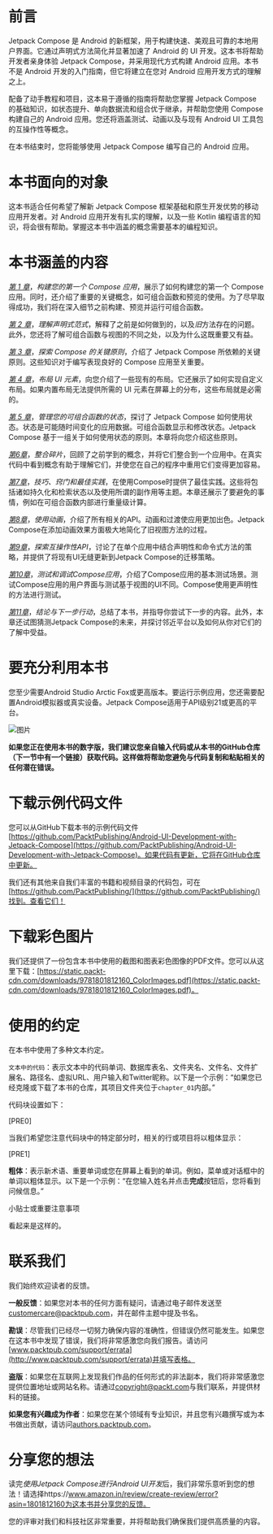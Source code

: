 # 前言

Jetpack Compose 是 Android 的新框架，用于构建快速、美观且可靠的本地用户界面。它通过声明式方法简化并显著加速了 Android 的 UI 开发。这本书将帮助开发者亲身体验 Jetpack Compose，并采用现代方式构建 Android 应用。本书不是 Android 开发的入门指南，但它将建立在您对 Android 应用开发方式的理解之上。

配备了动手教程和项目，这本易于遵循的指南将帮助您掌握 Jetpack Compose 的基础知识，如状态提升、单向数据流和组合优于继承，并帮助您使用 Compose 构建自己的 Android 应用。您还将涵盖测试、动画以及与现有 Android UI 工具包的互操作性等概念。

在本书结束时，您将能够使用 Jetpack Compose 编写自己的 Android 应用。

# 本书面向的对象

这本书适合任何希望了解新 Jetpack Compose 框架基础和原生开发优势的移动应用开发者。对 Android 应用开发有扎实的理解，以及一些 Kotlin 编程语言的知识，将会很有帮助。掌握这本书中涵盖的概念需要基本的编程知识。

# 本书涵盖的内容

[*第 1 章*](B17505_01_ePub.xhtml#_idTextAnchor014)，*构建您的第一个 Compose 应用*，展示了如何构建您的第一个 Compose 应用。同时，还介绍了重要的关键概念，如可组合函数和预览的使用。为了尽早取得成功，我们将在深入细节之前构建、预览并运行可组合函数。

[*第 2 章*](B17505_02_ePub.xhtml#_idTextAnchor040)，*理解声明式范式*，解释了之前是如何做到的，以及*旧*方法存在的问题。此外，您还将了解可组合函数与视图的不同之处，以及为什么这既重要又有益。

[*第 3 章*](B17505_03_ePub.xhtml#_idTextAnchor054)，*探索 Compose 的关键原则*，介绍了 Jetpack Compose 所依赖的关键原则。这些知识对于编写表现良好的 Compose 应用至关重要。

[*第 4 章*](B17505_04_ePub.xhtml#_idTextAnchor076)，*布局 UI 元素*，向您介绍了一些现有的布局。它还展示了如何实现自定义布局。如果内置布局无法提供所需的 UI 元素在屏幕上的分布，这些布局就是必需的。

[*第 5 章*](B17505_05_ePub.xhtml#_idTextAnchor089)，*管理您的可组合函数的状态*，探讨了 Jetpack Compose 如何使用状态。状态是可能随时间变化的应用数据。可组合函数显示和修改状态。Jetpack Compose 基于一组关于如何使用状态的原则。本章将向您介绍这些原则。

[*第6章*](B17505_06_ePub.xhtml#_idTextAnchor105)，*整合碎片*，回顾了之前学到的概念，并将它们整合到一个应用中。在真实代码中看到概念有助于理解它们，并使您在自己的程序中重用它们变得更加容易。

[*第7章*](B17505_07_ePub.xhtml#_idTextAnchor119)，*技巧、窍门和最佳实践*，在使用Compose时提供了最佳实践。这些将包括诸如持久化和检索状态以及使用所谓的副作用等主题。本章还展示了要避免的事情，例如在可组合函数内部进行重量级计算。

[*第8章*](B17505_08_ePub.xhtml#_idTextAnchor135)，*使用动画*，介绍了所有相关的API。动画和过渡使应用更加出色。Jetpack Compose在添加动画效果方面极大地简化了旧视图方法的过程。

[*第9章*](B17505_09_ePub.xhtml#_idTextAnchor148)，*探索互操作性API*，讨论了在单个应用中结合声明性和命令式方法的策略，并提供了将现有UI无缝更新到Jetpack Compose的迁移策略。

[*第10章*](B17505_10_ePub.xhtml#_idTextAnchor159)，*测试和调试Compose应用*，介绍了Compose应用的基本测试场景。测试Compose应用的用户界面与测试基于视图的UI不同。Compose使用更声明性的方法进行测试。

[*第11章*](B17505_11_ePub.xhtml#_idTextAnchor174)，*结论与下一步行动*，总结了本书，并指导你尝试下一步的内容。此外，本章还试图猜测Jetpack Compose的未来，并探讨邻近平台以及如何从你对它们的了解中受益。

# 要充分利用本书

您至少需要Android Studio Arctic Fox或更高版本。要运行示例应用，您还需要配置Android模拟器或真实设备。Jetpack Compose适用于API级别21或更高的平台。

![图片](img/B17505_Preface_Table.jpg)

**如果您正在使用本书的数字版，我们建议您亲自输入代码或从本书的GitHub仓库（下一节中有一个链接）获取代码。这样做将帮助您避免与代码复制和粘贴相关的任何潜在错误。**

# 下载示例代码文件

您可以从GitHub下载本书的示例代码文件[https://github.com/PacktPublishing/Android-UI-Development-with-Jetpack-Compose](https://github.com/PacktPublishing/Android-UI-Development-with-Jetpack-Compose)。如果代码有更新，它将在GitHub仓库中更新。

我们还有其他来自我们丰富的书籍和视频目录的代码包，可在[https://github.com/PacktPublishing/](https://github.com/PacktPublishing/)找到。查看它们！

# 下载彩色图片

我们还提供了一份包含本书中使用的截图和图表彩色图像的PDF文件。您可以从这里下载：[https://static.packt-cdn.com/downloads/9781801812160_ColorImages.pdf](https://static.packt-cdn.com/downloads/9781801812160_ColorImages.pdf)。

# 使用的约定

在本书中使用了多种文本约定。

`文本中的代码`：表示文本中的代码单词、数据库表名、文件夹名、文件名、文件扩展名、路径名、虚拟URL、用户输入和Twitter昵称。以下是一个示例：“如果您已经克隆或下载了本书的仓库，其项目文件夹位于`chapter_01`内部。”

代码块设置如下：

[PRE0]

当我们希望您注意代码块中的特定部分时，相关的行或项目将以粗体显示：

[PRE1]

**粗体**：表示新术语、重要单词或您在屏幕上看到的单词。例如，菜单或对话框中的单词以粗体显示。以下是一个示例：“在您输入姓名并点击**完成**按钮后，您将看到问候信息。”

小贴士或重要注意事项

看起来是这样的。

# 联系我们

我们始终欢迎读者的反馈。

**一般反馈**：如果您对本书的任何方面有疑问，请通过电子邮件发送至[customercare@packtpub.com](mailto:customercare@packtpub.com)，并在邮件主题中提及书名。

**勘误**：尽管我们已经尽一切努力确保内容的准确性，但错误仍然可能发生。如果您在这本书中发现了错误，我们将非常感激您向我们报告。请访问[www.packtpub.com/support/errata](http://www.packtpub.com/support/errata)并填写表格。

**盗版**：如果您在互联网上发现我们作品的任何形式的非法副本，我们将非常感激您提供位置地址或网站名称。请通过[copyright@packt.com](mailto:copyright@packt.com)与我们联系，并提供材料的链接。

**如果您有兴趣成为作者**：如果您在某个领域有专业知识，并且您有兴趣撰写或为本书做出贡献，请访问[authors.packtpub.com](http://authors.packtpub.com)。

# 分享您的想法

读完*使用Jetpack Compose进行Android UI开发*后，我们非常乐意听到您的想法！请选择https://www.amazon.in/review/create-review/error?asin=1801812160为这本书并分享您的反馈。

您的评审对我们和科技社区非常重要，并将帮助我们确保我们提供高质量的内容。
